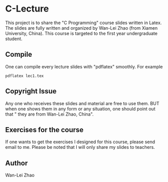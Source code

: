 # C-Lecture
This project is to share the "C Programming" course slides written in Latex. The slides are fully written and organized by Wan-Lei Zhao (from Xiamen University, China). This course is targeted to the first year undergraduate student. 

## Compile
One can compile every lecture slides with "pdflatex" smoothly. For example
```
pdflatex lec1.tex
```

## Copyright Issue
Any one who receives these slides and material are free to use them. BUT when one shows them in any form or any situation, one should point out that "<bf> they are from Wan-Lei Zhao, China</bf>".

## Exercises for the course
If one wants to get the exercises I designed for this course, please send email to me. Please be noted that I will only share my slides to teachers.

## Author
Wan-Lei Zhao
